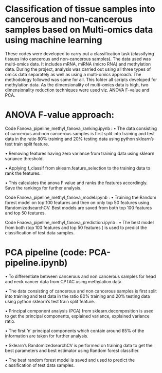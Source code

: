 # Classification of tissue samples into cancerous and non-cancerous samples based on Multi-omics data using machine learning


These codes were developed to carry out a classification task (classifying tissues into cancerous and non-cancerous samples). The data used was multi-omics data. It includes mRNA, miRNA (micro RNA) and methylation data. During the project, analysis was carried out using all three types of omics data separately as well as using a multi-omics approach. The methodology followed was same for all. This folder all scripts developed for methylation data. As the dimensionality of multi-omics data is high, two dimensionality reduction techniques were used viz. ANOVA F-value and PCA. 

# ANOVA F-value approach:

Code Fanova_pipeline_methyl_fanova_ranking.ipynb :
• The data consisting of cancerous and non cancerous samples is first split into training and test data in the ratio 80% training and 20% testing data using python sklearn’s test train split feature.

• Removing features having zero variance from training data using sklearn variance threshold.

• Applying f_classif from sklearn.feature_selection to the training data to rank the features.

• This calculates the anova F value and ranks the features accordingly. Save the rankings for further analysis.

Code Fanova_pipeline_methyl_fanova_model.ipynb :
• Training the Random forest model on top 100 features and then on only top 50 features using RandomizedsearchCV. Best models are saved from both top 100 features and top 50 features.

Code Fnaova_pipeline_methyl_fanova_prediction.ipynb :
• The best model from both (top 100 features and top 50 features ) is used to predict the classification of test data samples.


# PCA pipeline (code: PCA-pipeline.ipynb)

• To differentiate between cancerous and non cancerous samples for head and neck cancer data from CPTAC using methylation data.

• The data consisting of cancerous and non cancerous samples is first split into training and test data in the ratio 80% training and 20% testing data using python sklearn’s test train split feature.

• Principal component analysis (PCA) from sklearn.decomposition is used to get the principal components, explained variance, explained variance ratio.

• The first ‘n’ principal components which contain around 85% of the information are taken for further analysis.

• Sklearn’s RandomizedsearchCV is performed on training data to get the best parameters and best estimator using Random forest classifier.

• The best random forest model is saved and used to predict the classification of test data samples.

